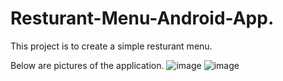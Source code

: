 # Resturant-Menu-Android-App.
This project is to create a simple resturant menu. 

Below are pictures of the application.
![image](https://user-images.githubusercontent.com/76160830/204129845-de0778af-7353-4c01-be97-2dd729b205ef.png) ![image](https://user-images.githubusercontent.com/76160830/204129853-d81c8142-f4fa-4cb6-b598-fdf899290783.png)
